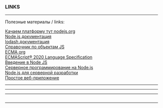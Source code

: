 ### LINKS  

---  

Полезные материалы / links:  

[Качаем платформу тут nodejs.org](https://nodejs.org/en/download/)  
[Node.js документация](https://nodejs.org/api/)  
[lodash документация](https://lodash.com/docs/)  
[Справочник по объектам JS](https://basicweb.ru/javascript/js_string.php)  
[ECMA org](https://www.ecma-international.org/)  
[ECMAScript® 2020 Language Specification](https://262.ecma-international.org/11.0/)  
[Введение в Node JS](https://metanit.com/web/nodejs/1.1.php)  
[Серверное программирование на Node.js](https://code.tutsplus.com/ru/tutorials/learning-server-side-javascript-with-nodejs--net-10044)  
[Node.js для серверной разработки](https://habr.com/ru/company/ruvds/blog/345164/)  
[Простое веб-приложение](https://umbrellait.com/ru/blog/how-to-build-a-simple-web-application-using-node-js/)  

--- 


---  


---  

```

```

---  


